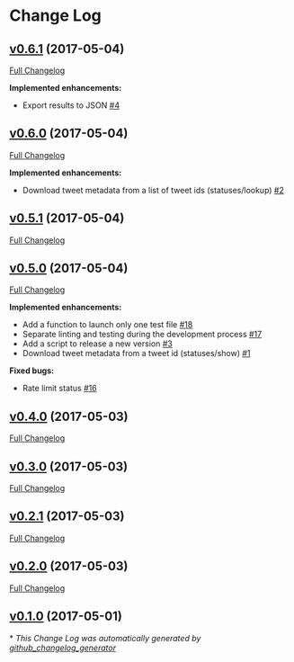 # Change Log

## [v0.6.1](https://github.com/chasset/captweet/tree/v0.6.1) (2017-05-04)
[Full Changelog](https://github.com/chasset/captweet/compare/v0.6.0...v0.6.1)

**Implemented enhancements:**

- Export results to JSON [\#4](https://github.com/chasset/captweet/issues/4)

## [v0.6.0](https://github.com/chasset/captweet/tree/v0.6.0) (2017-05-04)
[Full Changelog](https://github.com/chasset/captweet/compare/v0.5.1...v0.6.0)

**Implemented enhancements:**

- Download tweet metadata from a list of tweet ids \(statuses/lookup\) [\#2](https://github.com/chasset/captweet/issues/2)

## [v0.5.1](https://github.com/chasset/captweet/tree/v0.5.1) (2017-05-04)
[Full Changelog](https://github.com/chasset/captweet/compare/v0.5.0...v0.5.1)

## [v0.5.0](https://github.com/chasset/captweet/tree/v0.5.0) (2017-05-04)
[Full Changelog](https://github.com/chasset/captweet/compare/v0.4.0...v0.5.0)

**Implemented enhancements:**

- Add a function to launch only one test file [\#18](https://github.com/chasset/captweet/issues/18)
- Separate linting and testing during the development process [\#17](https://github.com/chasset/captweet/issues/17)
- Add a script to release a new version [\#3](https://github.com/chasset/captweet/issues/3)
- Download tweet metadata from a tweet id \(statuses/show\) [\#1](https://github.com/chasset/captweet/issues/1)

**Fixed bugs:**

- Rate limit status [\#16](https://github.com/chasset/captweet/issues/16)

## [v0.4.0](https://github.com/chasset/captweet/tree/v0.4.0) (2017-05-03)
[Full Changelog](https://github.com/chasset/captweet/compare/v0.3.0...v0.4.0)

## [v0.3.0](https://github.com/chasset/captweet/tree/v0.3.0) (2017-05-03)
[Full Changelog](https://github.com/chasset/captweet/compare/v0.2.1...v0.3.0)

## [v0.2.1](https://github.com/chasset/captweet/tree/v0.2.1) (2017-05-03)
[Full Changelog](https://github.com/chasset/captweet/compare/v0.2.0...v0.2.1)

## [v0.2.0](https://github.com/chasset/captweet/tree/v0.2.0) (2017-05-03)
[Full Changelog](https://github.com/chasset/captweet/compare/v0.1.0...v0.2.0)

## [v0.1.0](https://github.com/chasset/captweet/tree/v0.1.0) (2017-05-01)


\* *This Change Log was automatically generated by [github_changelog_generator](https://github.com/skywinder/Github-Changelog-Generator)*